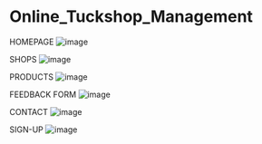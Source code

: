 # Online_Tuckshop_Management

HOMEPAGE
![image](https://user-images.githubusercontent.com/63419482/128514690-d59b7b5a-8a66-4f23-b23e-559d7aad8a64.png)

SHOPS
![image](https://user-images.githubusercontent.com/63419482/128514792-1d6f0e16-c571-4337-8dc7-46c5a56f579b.png)

PRODUCTS
![image](https://user-images.githubusercontent.com/63419482/128514903-1c3f091d-453a-4b96-8222-97a8f5415c9e.png)

FEEDBACK FORM
![image](https://user-images.githubusercontent.com/63419482/128514982-b4853630-5d5d-49e3-98e0-cc00952cc710.png)

CONTACT
![image](https://user-images.githubusercontent.com/63419482/128515083-99c7bcb6-ac8e-46b9-9194-bcb5bd5fb3df.png)

SIGN-UP
![image](https://user-images.githubusercontent.com/63419482/128515192-5eed1739-b373-401f-a9d0-f47d93563645.png)

